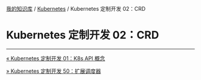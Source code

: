 [我的知识库](../README.md) / [Kubernetes](zz_generated_mdi.md) / Kubernetes 定制开发 02：CRD

# Kubernetes 定制开发 02：CRD

---
[« Kubernetes 定制开发 01：K8s API 概念](k8s-dev-01-api-concept.md)

[» Kubernetes 定制开发 50：扩展调度器](k8s-dev-50-extend-kube-scheduler.md)
